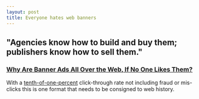 ```yaml
---
layout: post
title: Everyone hates web banners
---
```


## "Agencies know how to build and buy them; publishers know how to sell them."

### [Why Are Banner Ads All Over the Web, If No One Likes Them?](http://www.theatlantic.com/technology/archive/2012/08/why-are-banner-ads-all-over-the-web-if-no-one-likes-them/260612/)

With a [tenth-of-one-percent](http://www.smartinsights.com/internet-advertising/internet-advertising-analytics/display-advertising-clickthrough-rates/) click-through rate not including fraud or mis-clicks this is one format that needs to be consigned to web history.
